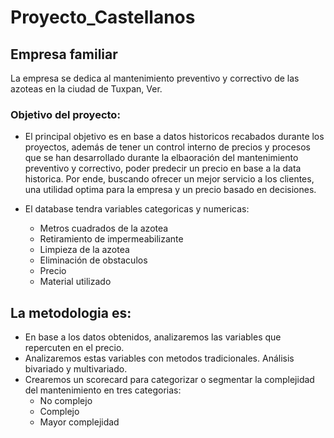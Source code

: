 # Proyecto_Castellanos

## Empresa familiar

La empresa se dedica al mantenimiento preventivo y correctivo de las azoteas en la ciudad de Tuxpan, Ver.

### Objetivo del proyecto:
- El principal objetivo es en base a datos historicos recabados durante los proyectos, además de tener un control interno de precios y procesos que se han desarrollado durante la elbaoración del mantenimiento preventivo y correctivo, poder predecir un precio en base a la data historica. Por ende, buscando ofrecer un mejor servicio a los clientes, una utilidad optima para la empresa y un precio basado en decisiones.

- El database tendra variables categoricas y numericas:
  - Metros cuadrados de la azotea
  - Retiramiento de impermeabilizante
  - Limpieza de la azotea
  - Eliminación de obstaculos
  - Precio
  - Material utilizado

## La metodologia es:
- En base a los datos obtenidos, analizaremos las variables que repercuten en el precio.
- Analizaremos estas variables con metodos tradicionales. Análisis bivariado y multivariado.
- Crearemos un scorecard para categorizar o segmentar la complejidad del mantenimiento en tres categorias:
  - No complejo
  - Complejo
  - Mayor complejidad
